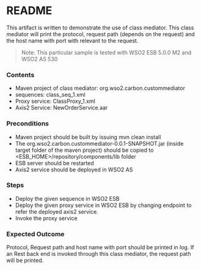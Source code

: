 # README

This artifact is written to demonstrate the use of class mediator. This class mediator will print the protocol, request path (depends on the request) and the host name with port with relevant to the request.

> Note: This particular sample is tested with WSO2 ESB 5.0.0 M2 and WSO2 AS 530


### Contents 
  - Maven project of class mediator: org.wso2.carbon.custommediator
  - sequences: class_seq_1.xml
  - Proxy service: ClassProxy_1.xml
  - Axis2 Service: NewOrderService.aar
  
### Preconditions
- Maven project should be built  by issuing mvn clean install
- The org.wso2.carbon.custommediator-0.0.1-SNAPSHOT.jar (inside target folder of the maven project) should be copied to <ESB_HOME>/repository/components/lib folder
- ESB server should be restarted
- Axis2 service should be deployed in WSO2 AS

### Steps
- Deploy the given sequence in WSO2 ESB
- Deploy the given proxy service in WSO2 ESB by changing endpoint to refer the deployed axis2 service.
- Invoke the proxy service


### Expected Outcome
Protocol, Request path and host name with port should be printed in log. If an Rest back end is invoked through this class mediator, the request path will be printed.

